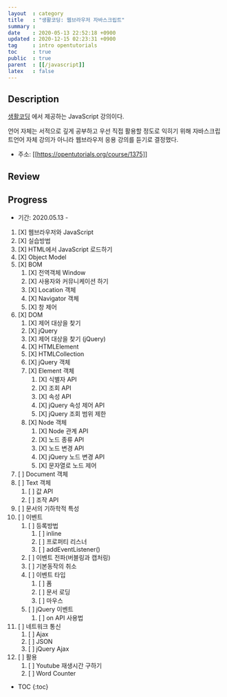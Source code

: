 ```yaml
---
layout  : category
title   : "생활코딩: 웹브라우저 자바스크립트"
summary : 
date    : 2020-05-13 22:52:18 +0900
updated : 2020-12-15 02:23:31 +0900
tag     : intro opentutorials 
toc     : true
public  : true
parent  : [[/javascript]]
latex   : false
---
```


## Description

[생활코딩](https://opentutorials.org/course/1) 에서 제공하는 JavaScript 강의이다.

언어 자체는 서적으로 깊게 공부하고 우선 직접 활용할 정도로 익히기 위해 자바스크립트언어 자체 강의가 아니라 웹브라우저 응용 강의를 듣기로 결정했다.

* 주소: [[https://opentutorials.org/course/1375]]

## Review

## Progress

* 기간: 2020.05.13 -

1. [X] 웹브라우저와 JavaScript
1. [X] 실습방법
1. [X] HTML에서 JavaScript 로드하기
1. [X] Object Model
1. [X] BOM
    1. [X] 전역객체 Window
    1. [X] 사용자와 커뮤니케이션 하기
    1. [X] Location 객체
    1. [X] Navigator 객체
    1. [X] 창 제어
1. [X] DOM
    1. [X] 제어 대상을 찾기
    1. [X] jQuery
    1. [X] 제어 대상을 찾기 (jQuery)
    1. [X] HTMLElement
    1. [X] HTMLCollection
    1. [X] jQuery 객체
    1. [X] Element 객체
        1. [X] 식별자 API
        1. [X] 조회 API
        1. [X] 속성 API
        1. [X] jQuery 속성 제어 API
        1. [X] jQuery 조회 범위 제한
    1. [X] Node 객체
        1. [X] Node 관계 API
        1. [X] 노드 종류 API
        1. [X] 노드 변경 API
        1. [X] jQuery 노드 변경 API
        1. [X] 문자열로 노드 제어
1. [ ] Document 객체
1. [ ] Text 객체
    1. [ ] 값 API
    1. [ ] 조작 API
1. [ ] 문서의 기하학적 특성
1. [ ] 이벤트
    1. [ ] 등록방법
        1. [ ] inline
        1. [ ] 프로퍼티 리스너
        1. [ ] addEventListener()
    1. [ ] 이벤트 전파(버블링과 캡처링)
    1. [ ] 기본동작의 취소
    1. [ ] 이벤트 타입
        1. [ ] 폼
        1. [ ] 문서 로딩
        1. [ ] 마우스
    1. [ ] jQuery 이벤트
        1. [ ] on API 사용법
1. [ ] 네트워크 통신
    1. [ ] Ajax
    1. [ ] JSON
    1. [ ] jQuery Ajax
1. [ ] 활용
    1. [ ] Youtube 재생시간 구하기
    1. [ ] Word Counter

* TOC
{:toc}
